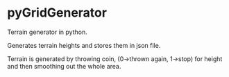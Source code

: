 # pyGridGenerator
Terrain generator in python.

Generates terrain heights and stores them in json file.



Terrain is generated by throwing coin, (0->thrown again, 1->stop) for height and then smoothing out the whole area.
